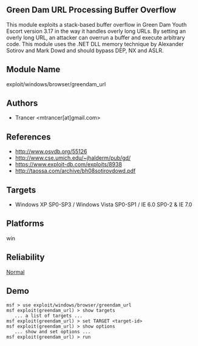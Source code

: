 ## Green Dam URL Processing Buffer Overflow

This module exploits a stack-based buffer overflow in Green 
Dam Youth Escort version 3.17 in the way it handles overly 
long URLs. By setting an overly long URL, an attacker can 
overrun a buffer and execute arbitrary code. This module 
uses the .NET DLL memory technique by Alexander Sotirov and 
Mark Dowd and should bypass DEP, NX and ASLR.


## Module Name
exploit/windows/browser/greendam_url

## Authors
* Trancer <mtrancer[at]gmail.com>


## References
* http://www.osvdb.org/55126
* http://www.cse.umich.edu/~jhalderm/pub/gd/
* https://www.exploit-db.com/exploits/8938
* http://taossa.com/archive/bh08sotirovdowd.pdf



## Targets
* Windows XP SP0-SP3 / Windows Vista SP0-SP1 / IE 6.0 SP0-2 & IE 7.0


## Platforms
win

## Reliability
[Normal](https://github.com/rapid7/metasploit-framework/wiki/Exploit-Ranking)

## Demo

```
msf > use exploit/windows/browser/greendam_url
msf exploit(greendam_url) > show targets
   ... a list of targets ...
msf exploit(greendam_url) > set TARGET <target-id>
msf exploit(greendam_url) > show options
   ... show and set options ...
msf exploit(greendam_url) > run
```
    
    